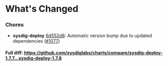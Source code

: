 # What's Changed

### Chores
- **sysdig-deploy** [6d552d8](https://github.com/sysdiglabs/charts/commit/6d552d80414de3aaf73d51a6f9a5b7990f77b839): Automatic version bump due to updated dependencies ([#1077](https://github.com/sysdiglabs/charts/issues/1077))

#### Full diff: https://github.com/sysdiglabs/charts/compare/sysdig-deploy-1.7.7...sysdig-deploy-1.7.8
